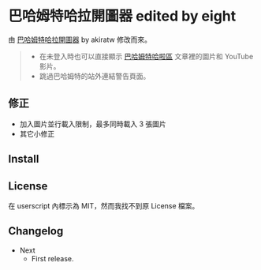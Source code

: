 巴哈姆特哈拉開圖器 edited by eight
===============================

由 [巴哈姆特哈拉開圖器](http://userscripts-mirror.org/scripts/review/142033) by akiratw 修改而來。

> * 在未登入時也可以直接顯示 [巴哈姆特哈啦區](http://forum.gamer.com.tw/) 文章裡的圖片和 YouTube 影片。
> * 跳過巴哈姆特的站外連結警告頁面。

修正
----
* 加入圖片並行載入限制，最多同時載入 3 張圖片
* 其它小修正

Install
-------

License
-------
在 userscript 內標示為 MIT，然而我找不到原 License 檔案。

Changelog
---------
* Next
	- First release.
